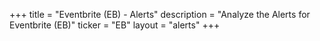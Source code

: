 +++
title = "Eventbrite (EB) - Alerts"
description = "Analyze the Alerts for Eventbrite (EB)"
ticker = "EB"
layout = "alerts"
+++

